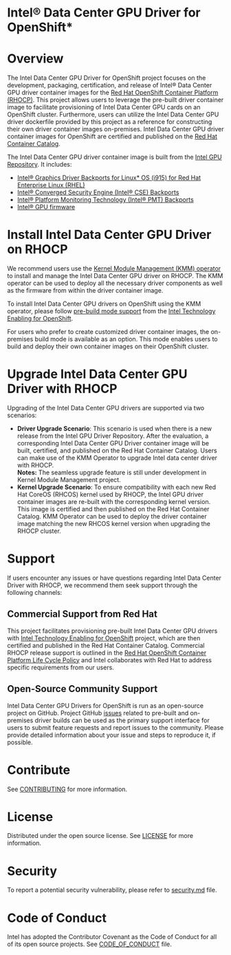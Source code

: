 # Intel® Data Center GPU Driver for OpenShift* 

# Overview
The Intel Data Center GPU Driver for OpenShift project focuses on the development, packaging, certification, and release of Intel® Data Center GPU driver container images for the [Red Hat OpenShift Container Platform (RHOCP)](https://www.redhat.com/en/technologies/cloud-computing/openshift/container-platform). This project allows users to leverage the pre-built driver container image to facilitate provisioning of Intel Data Center GPU cards on an OpenShift cluster. Furthermore, users can utilize the Intel Data Center GPU driver dockerfile provided by this project as a reference for constructing their own driver container images on-premises. Intel Data Center GPU driver container images for OpenShift are certified and published on the [Red Hat Container Catalog](https://catalog.redhat.com/software/containers/search?q=intel&vendor_name=INTEL%20CORPORATION&p=1).

The Intel Data Center GPU driver container image is built from the [Intel GPU Repository](https://github.com/intel-gpu). It includes:
- [Intel® Graphics Driver Backports for Linux* OS (i915) for Red Hat Enterprise Linux (RHEL)](https://github.com/intel-gpu/intel-gpu-i915-backports/tree/redhat/main) 
- [Intel® Converged Security Engine (Intel® CSE) Backports](https://github.com/intel-gpu/intel-gpu-cse-backports/tree/main)
- [Intel® Platform Monitoring Technology (Intel® PMT) Backports](https://github.com/intel-gpu/intel-gpu-pmt-backports/tree/main)
- [Intel® GPU firmware](https://github.com/intel-gpu/intel-gpu-firmware)

# Install Intel Data Center GPU Driver on RHOCP
We recommend users use the [Kernel Module Management (KMM) operator](https://docs.openshift.com/container-platform/4.12/hardware_enablement/kmm-kernel-module-management.html) to install and manage the Intel Data Center GPU driver on RHOCP. The KMM operator can be used to deploy all the necessary driver components as well as the firmware from within the driver container image. 

To install Intel Data Center GPU drivers on OpenShift using the KMM operator, please follow [pre-build mode support](https://github.com/intel/intel-technology-enabling-for-openshift/tree/main/kmmo#managing-intel-dgpu-driver-with-kmm-operator) from the [Intel Technology Enabling for OpenShift](https://github.com/intel/intel-technology-enabling-for-openshift). 

For users who prefer to create customized driver container images, the on-premises build mode is available as an option. This mode enables users to build and deploy their own container images on their OpenShift cluster.

# Upgrade Intel Data Center GPU Driver with RHOCP
Upgrading of the Intel Data Center GPU drivers are supported via two scenarios: 
- **Driver Upgrade Scenario**: This scenario is used when there is a new release from the Intel GPU Driver Repository. After the evaluation, a corresponding Intel Data Center GPU Driver container image will be built, certified, and published on the Red Hat Container Catalog. Users can make use of the KMM Operator to upgrade Intel data center driver with RHOCP.  
**Notes:** The seamless upgrade feature is still under development in Kernel Module Management project.
- **Kernel Upgrade Scenario**: To ensure compatibility with each new Red Hat CoreOS (RHCOS) kernel used by RHOCP, the Intel GPU driver container images are re-built with the corresponding kernel version. This image is certified and then published on the Red Hat Container Catalog. KMM Operator can be used to deploy the driver container image matching the new RHCOS kernel version when upgrading the RHOCP cluster.

# Support
If users encounter any issues or have questions regarding Intel Data Center Driver with RHOCP, we recommend them seek support through the following channels:
## Commercial Support from Red Hat
This project facilitates provisioning pre-built Intel Data Center GPU drivers with [Intel Technology Enabling for OpenShift](https://github.com/intel/intel-technology-enabling-for-openshift) project, which are then certified and published in the Red Hat Container Catalog. Commercial RHOCP release support is outlined in the [Red Hat OpenShift Container Platform Life Cycle Policy](https://access.redhat.com/support/policy/updates/openshift) and Intel collaborates with Red Hat to address specific requirements from our users.
## Open-Source Community Support
Intel Data Center GPU Drivers for OpenShift is run as an open-source project on GitHub. Project GitHub [issues](https://github.com/intel/intel-data-center-gpu-driver-for-openshift/issues) related to pre-built and on-premises driver builds can be used as the primary support interface for users to submit feature requests and report issues to the community. Please provide detailed information about your issue and steps to reproduce it, if possible.

# Contribute
See [CONTRIBUTING](/CONTRIBUTING.md) for more information.

# License
Distributed under the open source license. See [LICENSE](/LICENSE.txt) for more information.

# Security
To report a potential security vulnerability, please refer to [security.md](/security.md) file.

# Code of Conduct
Intel has adopted the Contributor Covenant as the Code of Conduct for all of its open source projects. See [CODE_OF_CONDUCT](/CODE_OF_CONDUCT.md) file.
